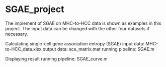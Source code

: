 # SGAE_project
The implement of SGAE on MHC-to-HCC data is shown as examples in this project. 
The input data can be changed with the other four datasets if necessary.

Calculating single-cell gene association entropy (SGAE)
input data: MHC-to-HCC_data.xlsx
output data: sce_matrix.mat
running pipeline: SGAE.m

Displaying result
running pipeline: SGAE_curve.m
